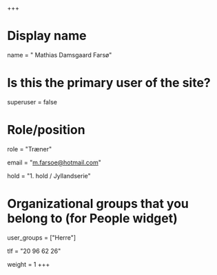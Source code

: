 +++
# Display name
name = " Mathias Damsgaard Farsø"

# Is this the primary user of the site?
superuser = false

# Role/position
role = "Træner"

email = "m.farsoe@hotmail.com"

hold = "1. hold / Jyllandserie"

# Organizational groups that you belong to (for People widget)
user_groups = ["Herre"]

tlf = "20 96 62 26"

weight = 1
+++
